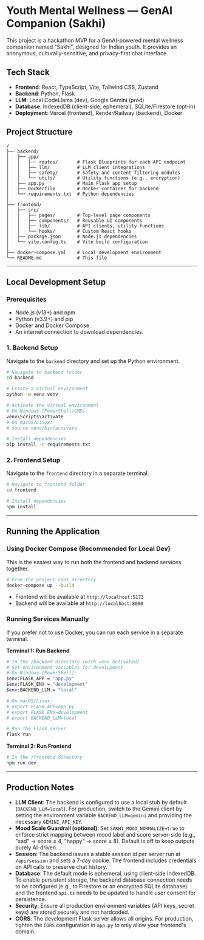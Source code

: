 # Youth Mental Wellness — GenAI Companion (Sakhi)

This project is a hackathon MVP for a GenAI-powered mental wellness companion named "Sakhi", designed for Indian youth. It provides an anonymous, culturally-sensitive, and privacy-first chat interface.

## Tech Stack

- **Frontend**: React, TypeScript, Vite, Tailwind CSS, Zustand
- **Backend**: Python, Flask
- **LLM**: Local CodeLlama (dev), Google Gemini (prod)
- **Database**: IndexedDB (client-side, ephemeral), SQLite/Firestore (opt-in)
- **Deployment**: Vercel (frontend), Render/Railway (backend), Docker

## Project Structure

```
/
├── backend/
│   ├── app/
│   │   ├── routes/       # Flask Blueprints for each API endpoint
│   │   ├── llm/          # LLM client integrations
│   │   ├── safety/       # Safety and content filtering modules
│   │   └── utils/        # Utility functions (e.g., encryption)
│   ├── app.py            # Main Flask app setup
│   ├── Dockerfile        # Docker container for backend
│   └── requirements.txt  # Python dependencies
│
├── frontend/
│   ├── src/
│   │   ├── pages/        # Top-level page components
│   │   ├── components/   # Reusable UI components
│   │   ├── lib/          # API clients, utility functions
│   │   └── hooks/        # Custom React hooks
│   ├── package.json      # Node.js dependencies
│   └── vite.config.ts    # Vite build configuration
│
├── docker-compose.yml    # Local development environment
└── README.md             # This file
```

---

## Local Development Setup

### Prerequisites

- Node.js (v18+) and npm
- Python (v3.9+) and pip
- Docker and Docker Compose
- An internet connection to download dependencies.

### 1. Backend Setup

Navigate to the `backend` directory and set up the Python environment.

```bash
# Navigate to backend folder
cd backend

# Create a virtual environment
python -m venv venv

# Activate the virtual environment
# On Windows (PowerShell/CMD):
venv\Scripts\activate
# On macOS/Linux:
# source venv/bin/activate

# Install dependencies
pip install -r requirements.txt
```

### 2. Frontend Setup

Navigate to the `frontend` directory in a separate terminal.

```bash
# Navigate to frontend folder
cd frontend

# Install dependencies
npm install
```

---

## Running the Application

### Using Docker Compose (Recommended for Local Dev)

This is the easiest way to run both the frontend and backend services together.

```bash
# From the project root directory
docker-compose up --build
```

- Frontend will be available at `http://localhost:5173`
- Backend will be available at `http://localhost:8080`

### Running Services Manually

If you prefer not to use Docker, you can run each service in a separate terminal.

**Terminal 1: Run Backend**

```bash
# In the /backend directory (with venv activated)
# Set environment variables for development
# On Windows (PowerShell):
$env:FLASK_APP = "app.py"
$env:FLASK_ENV = "development"
$env:BACKEND_LLM = "local"

# On macOS/Linux:
# export FLASK_APP=app.py
# export FLASK_ENV=development
# export BACKEND_LLM=local

# Run the Flask server
flask run
```

**Terminal 2: Run Frontend**

```bash
# In the /frontend directory
npm run dev
```

---

## Production Notes

- **LLM Client**: The backend is configured to use a local stub by default (`BACKEND_LLM=local`). For production, switch to the Gemini client by setting the environment variable `BACKEND_LLM=gemini` and providing the necessary `GEMINI_API_KEY`.
- **Mood Scale Guardrail (optional)**: Set `SAKHI_MOOD_NORMALIZE=true` to enforce strict mapping between mood label and score server-side (e.g., "sad" → score ≤ 4, "happy" → score ≥ 8). Default is off to keep outputs purely AI-driven.
- **Session**: The backend issues a stable session id per server run at `/api/session` and sets a 7‑day cookie. The frontend includes credentials on API calls to preserve chat history.
- **Database**: The default mode is ephemeral, using client-side IndexedDB. To enable persistent storage, the backend database connection needs to be configured (e.g., to Firestore or an encrypted SQLite database) and the frontend `api.ts` needs to be updated to handle user consent for persistence.
- **Security**: Ensure all production environment variables (API keys, secret keys) are stored securely and not hardcoded.
- **CORS**: The development Flask server allows all origins. For production, tighten the `CORS` configuration in `app.py` to only allow your frontend's domain.
